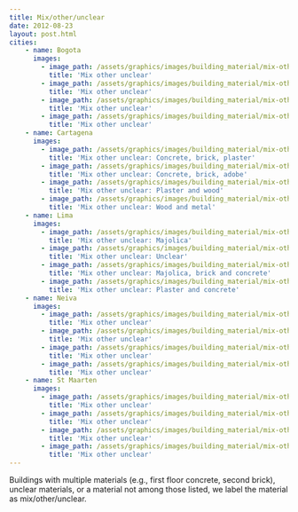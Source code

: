```yaml
---
title: Mix/other/unclear 
date: 2012-08-23
layout: post.html
cities:
    - name: Bogota
      images:
        - image_path: /assets/graphics/images/building_material/mix-other-unclear/mix_other_unclear_bogota_01.jpg
          title: 'Mix other unclear'
        - image_path: /assets/graphics/images/building_material/mix-other-unclear/mix_other_unclear_bogota_02.jpg
          title: 'Mix other unclear'
        - image_path: /assets/graphics/images/building_material/mix-other-unclear/mix_other_unclear_bogota_03.jpg
          title: 'Mix other unclear'
        - image_path: /assets/graphics/images/building_material/mix-other-unclear/mix_other_unclear_bogota_04.jpg
          title: 'Mix other unclear'
    - name: Cartagena
      images:
        - image_path: /assets/graphics/images/building_material/mix-other-unclear/mix_other_unclear_cartagena_01.png
          title: 'Mix other unclear: Concrete, brick, plaster'
        - image_path: /assets/graphics/images/building_material/mix-other-unclear/mix_other_unclear_cartagena_02.png
          title: 'Mix other unclear: Concrete, brick, adobe'
        - image_path: /assets/graphics/images/building_material/mix-other-unclear/mix_other_unclear_cartagena_03.png
          title: 'Mix other unclear: Plaster and wood'
        - image_path: /assets/graphics/images/building_material/mix-other-unclear/mix_other_unclear_cartagena_04.png
          title: 'Mix other unclear: Wood and metal'
    - name: Lima
      images:
        - image_path: /assets/graphics/images/building_material/mix-other-unclear/mix_other_unclear_lima_01.png
          title: 'Mix other unclear: Majolica'
        - image_path: /assets/graphics/images/building_material/mix-other-unclear/mix_other_unclear_lima_02.png
          title: 'Mix other unclear: Unclear'
        - image_path: /assets/graphics/images/building_material/mix-other-unclear/mix_other_unclear_lima_03.png
          title: 'Mix other unclear: Majolica, brick and concrete'
        - image_path: /assets/graphics/images/building_material/mix-other-unclear/mix_other_unclear_lima_04.png
          title: 'Mix other unclear: Plaster and concrete'
    - name: Neiva
      images:
        - image_path: /assets/graphics/images/building_material/mix-other-unclear/mix_other_unclear_neiva_01.png
          title: 'Mix other unclear'
        - image_path: /assets/graphics/images/building_material/mix-other-unclear/mix_other_unclear_neiva_02.png
          title: 'Mix other unclear'
        - image_path: /assets/graphics/images/building_material/mix-other-unclear/mix_other_unclear_neiva_03.png
          title: 'Mix other unclear'
        - image_path: /assets/graphics/images/building_material/mix-other-unclear/mix_other_unclear_neiva_04.png
          title: 'Mix other unclear'
    - name: St Maarten
      images:
        - image_path: /assets/graphics/images/building_material/mix-other-unclear/mix_other_unclear_st_maarten_01.png
          title: 'Mix other unclear'
        - image_path: /assets/graphics/images/building_material/mix-other-unclear/mix_other_unclear_st_maarten_02.png
          title: 'Mix other unclear'
        - image_path: /assets/graphics/images/building_material/mix-other-unclear/mix_other_unclear_st_maarten_03.png
          title: 'Mix other unclear'
        - image_path: /assets/graphics/images/building_material/mix-other-unclear/mix_other_unclear_st_maarten_04.png
          title: 'Mix other unclear'
---
```

Buildings with multiple materials (e.g., first floor concrete, second brick), unclear materials, or a material not among those listed, we label the material as mix/other/unclear.
